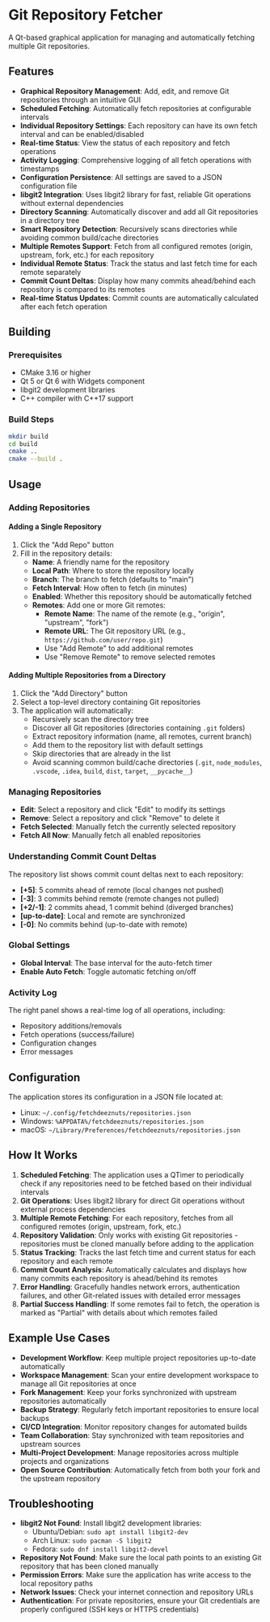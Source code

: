 # Git Repository Fetcher

A Qt-based graphical application for managing and automatically fetching multiple Git repositories.

## Features

- **Graphical Repository Management**: Add, edit, and remove Git repositories through an intuitive GUI
- **Scheduled Fetching**: Automatically fetch repositories at configurable intervals
- **Individual Repository Settings**: Each repository can have its own fetch interval and can be enabled/disabled
- **Real-time Status**: View the status of each repository and fetch operations
- **Activity Logging**: Comprehensive logging of all fetch operations with timestamps
- **Configuration Persistence**: All settings are saved to a JSON configuration file
- **libgit2 Integration**: Uses libgit2 library for fast, reliable Git operations without external dependencies
- **Directory Scanning**: Automatically discover and add all Git repositories in a directory tree
- **Smart Repository Detection**: Recursively scans directories while avoiding common build/cache directories
- **Multiple Remotes Support**: Fetch from all configured remotes (origin, upstream, fork, etc.) for each repository
- **Individual Remote Status**: Track the status and last fetch time for each remote separately
- **Commit Count Deltas**: Display how many commits ahead/behind each repository is compared to its remotes
- **Real-time Status Updates**: Commit counts are automatically calculated after each fetch operation

## Building

### Prerequisites
- CMake 3.16 or higher
- Qt 5 or Qt 6 with Widgets component
- libgit2 development libraries
- C++ compiler with C++17 support

### Build Steps
```bash
mkdir build
cd build
cmake ..
cmake --build .
```

## Usage

### Adding Repositories

#### Adding a Single Repository
1. Click the "Add Repo" button
2. Fill in the repository details:
   - **Name**: A friendly name for the repository
   - **Local Path**: Where to store the repository locally
   - **Branch**: The branch to fetch (defaults to "main")
   - **Fetch Interval**: How often to fetch (in minutes)
   - **Enabled**: Whether this repository should be automatically fetched
   - **Remotes**: Add one or more Git remotes:
     - **Remote Name**: The name of the remote (e.g., "origin", "upstream", "fork")
     - **Remote URL**: The Git repository URL (e.g., `https://github.com/user/repo.git`)
     - Use "Add Remote" to add additional remotes
     - Use "Remove Remote" to remove selected remotes

#### Adding Multiple Repositories from a Directory
1. Click the "Add Directory" button
2. Select a top-level directory containing Git repositories
3. The application will automatically:
   - Recursively scan the directory tree
   - Discover all Git repositories (directories containing `.git` folders)
   - Extract repository information (name, all remotes, current branch)
   - Add them to the repository list with default settings
   - Skip directories that are already in the list
   - Avoid scanning common build/cache directories (`.git`, `node_modules`, `.vscode`, `.idea`, `build`, `dist`, `target`, `__pycache__`)

### Managing Repositories
- **Edit**: Select a repository and click "Edit" to modify its settings
- **Remove**: Select a repository and click "Remove" to delete it
- **Fetch Selected**: Manually fetch the currently selected repository
- **Fetch All Now**: Manually fetch all enabled repositories

### Understanding Commit Count Deltas
The repository list shows commit count deltas next to each repository:
- **[+5]**: 5 commits ahead of remote (local changes not pushed)
- **[-3]**: 3 commits behind remote (remote changes not pulled)
- **[+2/-1]**: 2 commits ahead, 1 commit behind (diverged branches)
- **[up-to-date]**: Local and remote are synchronized
- **[-0]**: No commits behind (up-to-date with remote)

### Global Settings
- **Global Interval**: The base interval for the auto-fetch timer
- **Enable Auto Fetch**: Toggle automatic fetching on/off

### Activity Log
The right panel shows a real-time log of all operations, including:
- Repository additions/removals
- Fetch operations (success/failure)
- Configuration changes
- Error messages

## Configuration

The application stores its configuration in a JSON file located at:
- Linux: `~/.config/fetchdeeznuts/repositories.json`
- Windows: `%APPDATA%/fetchdeeznuts/repositories.json`
- macOS: `~/Library/Preferences/fetchdeeznuts/repositories.json`

## How It Works

1. **Scheduled Fetching**: The application uses a QTimer to periodically check if any repositories need to be fetched based on their individual intervals
2. **Git Operations**: Uses libgit2 library for direct Git operations without external process dependencies
3. **Multiple Remote Fetching**: For each repository, fetches from all configured remotes (origin, upstream, fork, etc.)
4. **Repository Validation**: Only works with existing Git repositories - repositories must be cloned manually before adding to the application
5. **Status Tracking**: Tracks the last fetch time and current status for each repository and each remote
6. **Commit Count Analysis**: Automatically calculates and displays how many commits each repository is ahead/behind its remotes
7. **Error Handling**: Gracefully handles network errors, authentication failures, and other Git-related issues with detailed error messages
8. **Partial Success Handling**: If some remotes fail to fetch, the operation is marked as "Partial" with details about which remotes failed

## Example Use Cases

- **Development Workflow**: Keep multiple project repositories up-to-date automatically
- **Workspace Management**: Scan your entire development workspace to manage all Git repositories at once
- **Fork Management**: Keep your forks synchronized with upstream repositories automatically
- **Backup Strategy**: Regularly fetch important repositories to ensure local backups
- **CI/CD Integration**: Monitor repository changes for automated builds
- **Team Collaboration**: Stay synchronized with team repositories and upstream sources
- **Multi-Project Development**: Manage repositories across multiple projects and organizations
- **Open Source Contribution**: Automatically fetch from both your fork and the upstream repository

## Troubleshooting

- **libgit2 Not Found**: Install libgit2 development libraries:
  - Ubuntu/Debian: `sudo apt install libgit2-dev`
  - Arch Linux: `sudo pacman -S libgit2`
  - Fedora: `sudo dnf install libgit2-devel`
- **Repository Not Found**: Make sure the local path points to an existing Git repository that has been cloned manually
- **Permission Errors**: Make sure the application has write access to the local repository paths
- **Network Issues**: Check your internet connection and repository URLs
- **Authentication**: For private repositories, ensure your Git credentials are properly configured (SSH keys or HTTPS credentials)
